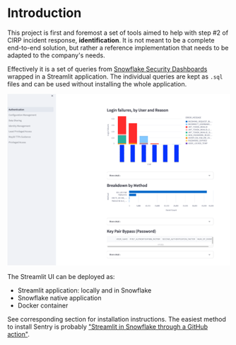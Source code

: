 # Introduction

This project is first and foremost a set of tools aimed to help with step #2 of
CIRP incident response, **identification**. It is not meant to be a complete
end-to-end solution, but rather a reference implementation that needs to be
adapted to the company's needs.

Effectively it is a set of queries from [Snowflake Security
Dashboards][quickstart] wrapped in a Streamlit application. The individual
queries are kept as `.sql` files and can be used without installing the whole
application.

![Main page screenshot](./assets/main_page_light.png)

<!-- TODO:
theme dependant screenshots after
https://github.com/rust-lang/mdBook/pull/1991
is merged -->

The Streamlit UI can be deployed as:

- Streamlit application: locally and in Snowflake
- Snowflake native application
- Docker container

See corresponding section for installation instructions. The easiest method to
install Sentry is probably ["Streamlit in Snowflake through a GitHub
action"][ez-button].

[quickstart]: https://quickstarts.snowflake.com/guide/security_dashboards_for_snowflake/index.html
[ez-button]: ./guide/installation/streamlit-in-snowflake.md#github-action
